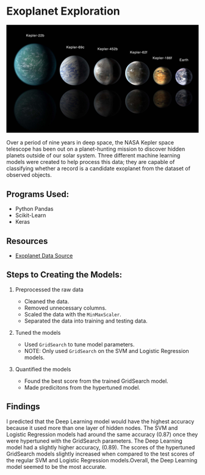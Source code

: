 # Exoplanet Exploration

![exoplanets.jpg](Images/exoplanets.jpg)

Over a period of nine years in deep space, the NASA Kepler space telescope has been out on a planet-hunting mission to discover hidden planets outside of our solar system. Three different  machine learning models were created to help process this data; they are capable of classifying whether a record is a candidate exoplanet from the dataset of observed objects.

## Programs Used:

* Python Pandas
* Scikit-Learn
* Keras

## Resources

* [Exoplanet Data Source](https://www.kaggle.com/nasa/kepler-exoplanet-search-results)

## Steps to Creating the Models:

1. Preprocessed the raw data
    * Cleaned the data.
    * Removed unnecessary columns.
    * Scaled the data with the `MinMaxScaler`.
    * Separated the data into training and testing data.

2. Tuned the models
    * Used `GridSearch` to tune model parameters.
    * NOTE: Only used `GridSearch` on the SVM and Logistic Regression models.

3. Quantified the models
    * Found the best score from the trained GridSearch model.
    * Made predicitons from the hypertuned model.


## Findings
I predicted that the Deep Learning model would have the highest accuracy because it used more than one layer of hidden nodes. The SVM and Logistic Regression models
had around the same accuracy (0.87) once they were hypertuned with the GridSearch parameters. The Deep Learning model had a slightly higher accuracy, (0.89). 
The scores of the hypertuned GridSearch models slightly increased when compared to the test scores of the regular SVM and Logistic Regression models.Overall, the
Deep Learning model seemed to be the most accurate. 





